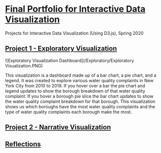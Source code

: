 # [Final Portfolio for Interactive Data Visualization](https://sheri-kamal.github.io/DATA73200-SP2020/)
Projects for Interactive Data Visualization (Using D3.js), Spring 2020

## [Project 1 - Exploratory Visualization](https://sheri-kamal.github.io/DATA73200-SP2020/Exploratory/)

![Exploratory Visualization Dashboard](/Exploratory/Exploratory Visualization.PNG)

This visualization is a dashboard made up of a bar chart, a pie chart, and a legend. It was created to explore various water quality complaints in New York City from 2010 to 2019. If you hover over a bar the pie chart and legend updates to show the borough breakdown of that water quality complaint. If you hover a borough pie slice the bar chart updates to show the water quality complaint breakdown for that borough. This visualization shows us which boroughs have the most water quality complaints and the type of water quality complaints each borough make the most.

## [Project 2 - Narrative Visualization](https://sheri-kamal.github.io/DATA73200-SP2020/Narrative/)


## [Reflections]()
